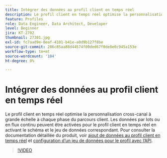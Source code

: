 ```yaml
---
title: Intégrer des données au profil client en temps réel
description: Le profil client en temps réel optimise la personnalisation cross-canal à grande échelle à chaque phase du parcours client. Les données par lots ou en flux continu peuvent être activées pour le profil client en temps réel en activant le schéma et le jeu de données correspondant.
feature: Profiles
role: Data Engineer, Data Architect, Developer
level: Beginner
jira: KT-2702
thumbnail: 27301.jpg
exl-id: fc7aad9e-8eaf-4101-b41e-a0d9b127f8be
source-git-commit: 286c85aa88d44574f00ded67f0de8e0c945a153e
workflow-type: tm+mt
source-wordcount: '104'
ht-degree: 0%

---
```


# Intégrer des données au profil client en temps réel

Le profil client en temps réel optimise la personnalisation cross-canal à grande échelle à chaque phase du parcours client. Les données par lots ou en flux continu peuvent être activées pour le profil client en temps réel en activant le schéma et le jeu de données correspondant. Pour consulter la documentation détaillée du produit, voir [ajout de données au profil client en temps réel](https://experienceleague.adobe.com/docs/experience-platform/profile/tutorials/add-profile-data.html?lang=fr) et [configuration d’un jeu de données pour le profil avec l’API](https://experienceleague.adobe.com/docs/experience-platform/profile/tutorials/dataset-configuration.html?lang=fr).

>[!VIDEO](https://video.tv.adobe.com/v/34368?learn=on&enablevpops&captions=fre_fr)
